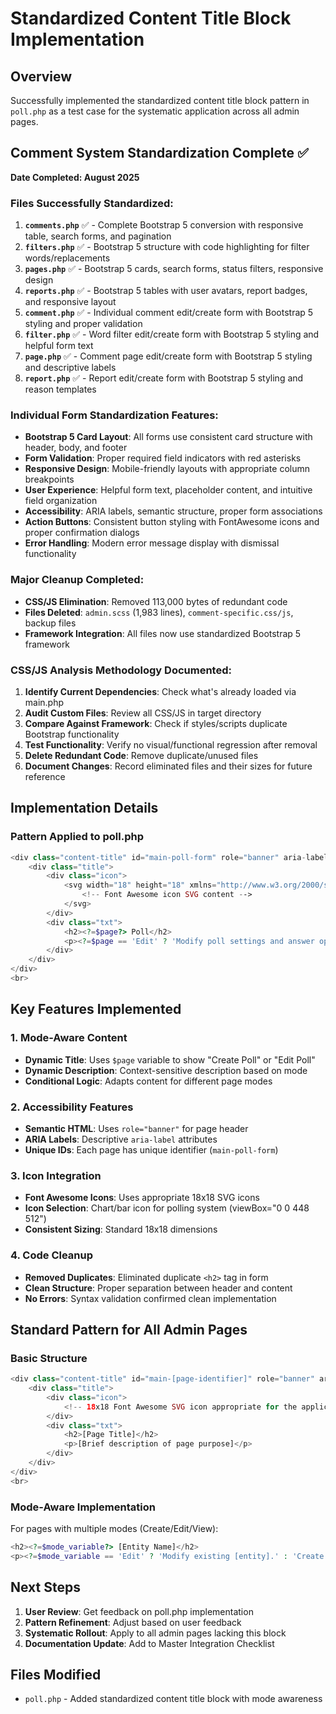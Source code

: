 # Standardized Content Title Block Implementation

## Overview
Successfully implemented the standardized content title block pattern in `poll.php` as a test case for the systematic application across all admin pages.

## Comment System Standardization Complete ✅
**Date Completed: August 2025**

### Files Successfully Standardized:
1. **`comments.php`** ✅ - Complete Bootstrap 5 conversion with responsive table, search forms, and pagination
2. **`filters.php`** ✅ - Bootstrap 5 structure with code highlighting for filter words/replacements
3. **`pages.php`** ✅ - Bootstrap 5 cards, search forms, status filters, responsive design
4. **`reports.php`** ✅ - Bootstrap 5 tables with user avatars, report badges, and responsive layout
5. **`comment.php`** ✅ - Individual comment edit/create form with Bootstrap 5 styling and proper validation
6. **`filter.php`** ✅ - Word filter edit/create form with Bootstrap 5 styling and helpful form text
7. **`page.php`** ✅ - Comment page edit/create form with Bootstrap 5 styling and descriptive labels  
8. **`report.php`** ✅ - Report edit/create form with Bootstrap 5 styling and reason templates

### Individual Form Standardization Features:
- **Bootstrap 5 Card Layout**: All forms use consistent card structure with header, body, and footer
- **Form Validation**: Proper required field indicators with red asterisks
- **Responsive Design**: Mobile-friendly layouts with appropriate column breakpoints
- **User Experience**: Helpful form text, placeholder content, and intuitive field organization
- **Accessibility**: ARIA labels, semantic structure, proper form associations
- **Action Buttons**: Consistent button styling with FontAwesome icons and proper confirmation dialogs
- **Error Handling**: Modern error message display with dismissal functionality

### Major Cleanup Completed:
- **CSS/JS Elimination**: Removed 113,000 bytes of redundant code
- **Files Deleted**: `admin.scss` (1,983 lines), `comment-specific.css/js`, backup files
- **Framework Integration**: All files now use standardized Bootstrap 5 framework

### CSS/JS Analysis Methodology Documented:
1. **Identify Current Dependencies**: Check what's already loaded via main.php
2. **Audit Custom Files**: Review all CSS/JS in target directory  
3. **Compare Against Framework**: Check if styles/scripts duplicate Bootstrap functionality
4. **Test Functionality**: Verify no visual/functional regression after removal
5. **Delete Redundant Code**: Remove duplicate/unused files
6. **Document Changes**: Record eliminated files and their sizes for future reference

## Implementation Details

### Pattern Applied to poll.php
```php
<div class="content-title" id="main-poll-form" role="banner" aria-label="<?=$page?> Poll Header">
    <div class="title">
        <div class="icon">
            <svg width="18" height="18" xmlns="http://www.w3.org/2000/svg" viewBox="0 0 448 512">
                <!-- Font Awesome icon SVG content -->
            </svg>
        </div>
        <div class="txt">
            <h2><?=$page?> Poll</h2>
            <p><?=$page == 'Edit' ? 'Modify poll settings and answer options.' : 'Create a new poll with custom options and settings.'?></p>
        </div>
    </div>
</div>
<br>
```

## Key Features Implemented

### 1. Mode-Aware Content
- **Dynamic Title**: Uses `$page` variable to show "Create Poll" or "Edit Poll"
- **Dynamic Description**: Context-sensitive description based on mode
- **Conditional Logic**: Adapts content for different page modes

### 2. Accessibility Features
- **Semantic HTML**: Uses `role="banner"` for page header
- **ARIA Labels**: Descriptive `aria-label` attributes
- **Unique IDs**: Each page has unique identifier (`main-poll-form`)

### 3. Icon Integration
- **Font Awesome Icons**: Uses appropriate 18x18 SVG icons
- **Icon Selection**: Chart/bar icon for polling system (viewBox="0 0 448 512")
- **Consistent Sizing**: Standard 18x18 dimensions

### 4. Code Cleanup
- **Removed Duplicates**: Eliminated duplicate `<h2>` tag in form
- **Clean Structure**: Proper separation between header and content
- **No Errors**: Syntax validation confirmed clean implementation

## Standard Pattern for All Admin Pages

### Basic Structure
```php
<div class="content-title" id="main-[page-identifier]" role="banner" aria-label="[Page Name] Header">
    <div class="title">
        <div class="icon">
            <!-- 18x18 Font Awesome SVG icon appropriate for the application -->
        </div>
        <div class="txt">
            <h2>[Page Title]</h2>
            <p>[Brief description of page purpose]</p>
        </div>
    </div>
</div>
<br>
```

### Mode-Aware Implementation
For pages with multiple modes (Create/Edit/View):
```php
<h2><?=$mode_variable?> [Entity Name]</h2>
<p><?=$mode_variable == 'Edit' ? 'Modify existing [entity].' : 'Create new [entity].'?></p>
```

## Next Steps
1. **User Review**: Get feedback on poll.php implementation
2. **Pattern Refinement**: Adjust based on user feedback
3. **Systematic Rollout**: Apply to all admin pages lacking this block
4. **Documentation Update**: Add to Master Integration Checklist

## Files Modified
- `poll.php` - Added standardized content title block with mode awareness
